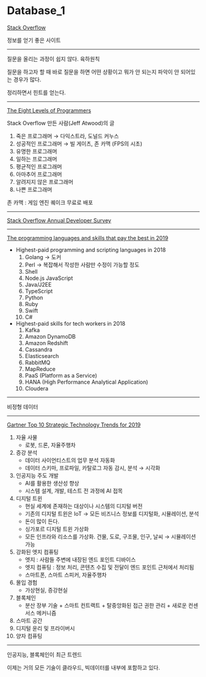 # Database_1

[Stack Overflow](https://stackoverflow.com/)

정보를 얻기 좋은 사이트

---

질문을 올리는 과정이 쉽지 않다. 육하원칙

질문을 하고자 할 때 바로 질문을 하면 어떤 상황이고 뭐가 안 되는지 파악이 안 되어있는 경우가 많다.

정리하면서 힌트를 얻는다.

---

[The Eight Levels of Programmers](https://blog.codinghorror.com/the-eight-levels-of-programmers/)

Stack Overflow 만든 사람(Jeff Atwood)의 글

1. 죽은 프로그래머 → 다익스트라, 도널드 커누스
2. 성공적인 프로그래머 → 빌 게이츠, 존 카맥 (FPS의 시초)
3. 유명한 프로그래머
4. 일하는 프로그래머
5. 평균적인 프로그래머
6. 아마추어 프로그래머
7. 알려지지 않은 프로그래머
8. 나쁜 프로그래머

존 카맥 : 게임 엔진 퀘이크 무료로 배포

---

[Stack Overflow Annual Developer Survey](https://insights.stackoverflow.com/survey)

---

[The programming languages and skills that pay the best in 2019](https://www.techrepublic.com/article/the-programming-languages-and-skills-that-pay-the-best-in-2019/)

- Highest-paid programming and scripting languages in 2018
  1. Golang → 도커
  2. Perl → 복잡해서 작성한 사람만 수정이 가능할 정도
  3. Shell
  4. Node.js JavaScript
  5. Java/J2EE
  6. TypeScript
  7. Python
  8. Ruby
  9. Swift
  10. C#
- Highest-paid skills for tech workers in 2018
  1. Kafka
  2. Amazon DynamoDB
  3. Amazon Redshift
  4. Cassandra
  5. Elasticsearch
  6. RabbitMQ
  7. MapReduce
  8. PaaS (Platform as a Service)
  9. HANA (High Performance Analytical Application)
  10. Cloudera

---

비정형 데이터

---

[Gartner Top 10 Strategic Technology Trends for 2019](https://www.gartner.com/smarterwithgartner/gartner-top-10-strategic-technology-trends-for-2019)

1. 자율 사물
   - 로봇, 드론, 자율주행차
2. 증강 분석
   - 데이터 사이언티스트의 업무 분석 자동화
   - 데이터 스키마, 프로파일, 카탈로그 자동 감시, 분석 → 시각화
3. 인공지능 주도 개발
   - AI를 활용한 생산성 향상
   - 시스템 설계, 개발, 테스트 전 과정에 AI 접목
4. 디지털 트윈
   - 현실 세계에 존재하는 대상이나 시스템의 디지털 버전
   - 기존의 디지털 트윈은 IoT → 모든 비즈니스 정보를 디지털화, 시뮬레이션, 분석
   - 돈이 많이 든다.
   - 싱가포르 디지털 트윈 가상화
   - 모든 인프라와 리소스를 가상화. 건물, 도로, 구조물, 인구, 날씨 → 시뮬레이션 가능
5. 강화된 엣지 컴퓨팅
   - 엣지 : 사람들 주변에 내장된 엔드 포인트 디바이스
   - 엣지 컴퓨팅 : 정보 처리, 콘텐츠 수집 및 전달이 엔드 포인트 근처에서 처리됨
   - 스마트폰, 스마트 스피커, 자율주행차
6. 몰입 경험
   - 가상현실, 증강현실
7. 블록체인
   - 분산 장부 기술 + 스마트 컨트랙트 + 탈중앙화된 접근 권한 관리 + 새로운 컨센서스 메커니즘
8. 스마트 공간
9. 디지털 윤리 및 프라이버시
10. 양자 컴퓨팅

---

인공지능, 블록체인이 최근 트렌드

이제는 거의 모든 기술이 클라우드, 빅데이터를 내부에 포함하고 있다.

